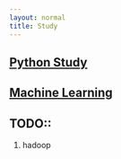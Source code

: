 ```yaml
---
layout: normal
title: Study
---
```


## [Python Study](python/python_study)

## [Machine Learning](machineLearning/study)

## TODO::

  1. hadoop